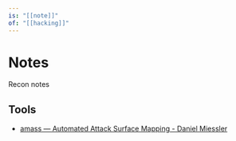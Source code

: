 ```yaml
---
is: "[[note]]"
of: "[[hacking]]"
---
```

# Notes
Recon notes

## Tools
* [amass — Automated Attack Surface Mapping - Daniel Miessler](https://danielmiessler.com/study/amass/)

